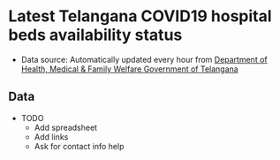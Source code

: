 # Latest Telangana COVID19 hospital beds availability status

- Data source: Automatically updated every hour from [Department of Health, Medical & Family Welfare Government of Telangana](http://164.100.112.24/SpringMVC/Hospital_Beds_Statistic_Bulletin_citizen.htm)

## Data

- TODO
  - Add spreadsheet
  - Add links
  - Ask for contact info help
